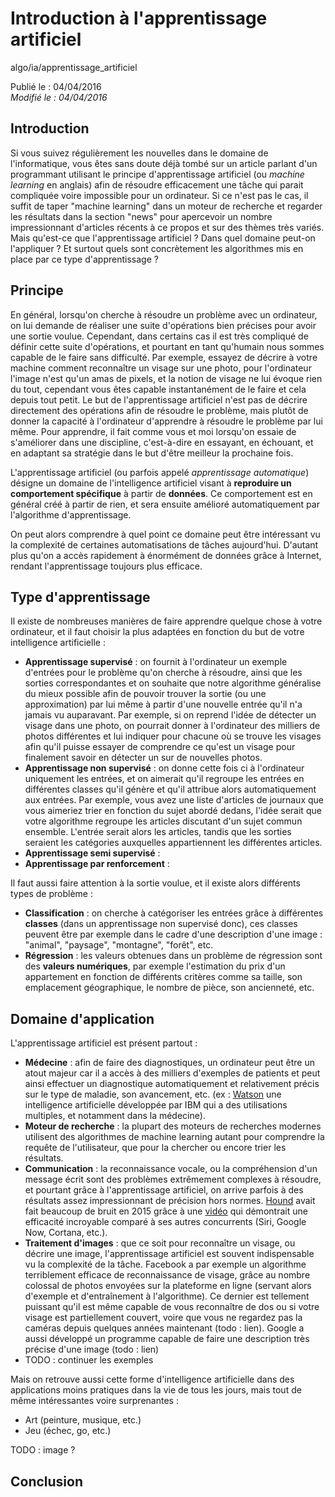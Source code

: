 Introduction à l'apprentissage artificiel
=========================================
algo/ia/apprentissage_artificiel

Publié le : 04/04/2016  
*Modifié le : 04/04/2016*

## Introduction

Si vous suivez régulièrement les nouvelles dans le domaine de l'informatique, vous êtes sans doute déjà tombé sur un article parlant d'un programmant utilisant le principe d'apprentissage artificiel (ou *machine learning* en anglais) afin de résoudre efficacement une tâche qui parait compliquée voire impossible pour un ordinateur. Si ce n'est pas le cas, il suffit de taper "machine learning" dans un moteur de recherche et regarder les résultats dans la section "news" pour apercevoir un nombre impressionnant d'articles récents à ce propos et sur des thèmes très variés. Mais qu'est-ce que l'apprentissage artificiel ? Dans quel domaine peut-on l'appliquer ? Et surtout quels sont concrètement les algorithmes mis en place par ce type d'apprentissage ?

## Principe

En général, lorsqu'on cherche à résoudre un problème avec un ordinateur, on lui demande de réaliser une suite d'opérations bien précises pour avoir une sortie voulue. Cependant, dans certains cas il est très compliqué de définir cette suite d'opérations, et pourtant en tant qu'humain nous sommes capable de le faire sans difficulté. Par exemple, essayez de décrire à votre machine comment reconnaître un visage sur une photo, pour l'ordinateur l'image n'est qu'un amas de pixels, et la notion de visage ne lui évoque rien du tout, cependant vous êtes capable instantanément de le faire et cela depuis tout petit. Le but de l'apprentissage artificiel n'est pas de décrire directement des opérations afin de résoudre le problème, mais plutôt de donner la capacité à l'ordinateur d'apprendre à résoudre le problème par lui même. Pour apprendre, il fait comme vous et moi lorsqu'on essaie de s'améliorer dans une discipline, c'est-à-dire en essayant, en échouant, et en adaptant sa stratégie dans le but d'être meilleur la prochaine fois.

L'apprentissage artificiel (ou parfois appelé *apprentissage automatique*) désigne un domaine de l'intelligence artificiel visant à **reproduire un comportement spécifique** à partir de **données**. Ce comportement est en général créé à partir de rien, et sera ensuite amélioré automatiquement par l'algorithme d'apprentissage.

On peut alors comprendre à quel point ce domaine peut être intéressant vu la complexité de certaines automatisations de tâches aujourd'hui. D'autant plus qu'on a accès rapidement à énormément de données grâce à Internet, rendant l'apprentissage toujours plus efficace.

## Type d'apprentissage

Il existe de nombreuses manières de faire apprendre quelque chose à votre ordinateur, et il faut choisir la plus adaptées en fonction du but de votre intelligence artificielle :

- **Apprentissage supervisé** : on fournit à l'ordinateur un exemple d'entrées pour le problème qu'on cherche à résoudre, ainsi que les sorties correspondantes et on souhaite que notre algorithme généralise du mieux possible afin de pouvoir trouver la sortie (ou une approximation) par lui même à partir d'une nouvelle entrée qu'il n'a jamais vu auparavant. Par exemple, si on reprend l'idée de détecter un visage dans une photo, on pourrait donner à l'ordinateur des milliers de photos différentes et lui indiquer pour chacune où se trouve les visages afin qu'il puisse essayer de comprendre ce qu'est un visage pour finalement savoir en détecter un sur de nouvelles photos.
- **Apprentissage non supervisé** : on donne cette fois ci à l'ordinateur uniquement les entrées, et on aimerait qu'il regroupe les entrées en différentes classes qu'il génère et qu'il attribue alors automatiquement aux entrées. Par exemple, vous avez une liste d'articles de journaux que vous aimeriez trier en fonction du sujet abordé dedans, l'idée serait que votre algorithme regroupe les articles discutant d'un sujet commun ensemble. L'entrée serait alors les articles, tandis que les sorties seraient les catégories auxquelles appartiennent les différentes articles.
- **Apprentissage semi supervisé** : 
- **Apprentissage par renforcement** : 

Il faut aussi faire attention à la sortie voulue, et il existe alors différents types de problème :

- **Classification** : on cherche à catégoriser les entrées grâce à différentes **classes** (dans un apprentissage non supervisé donc), ces classes peuvent être par exemple dans le cadre d'une description d'une image : "animal", "paysage", "montagne", "forêt", etc.
- **Régression** : les valeurs obtenues dans un problème de régression sont des **valeurs numériques**, par exemple l'estimation du prix d'un appartement en fonction de différents critères comme sa taille, son emplacement géographique, le nombre de pièce, son ancienneté, etc.

## Domaine d'application

L'apprentissage artificiel est présent partout :

- **Médecine** : afin de faire des diagnostiques, un ordinateur peut être un atout majeur car il a accès à des milliers d'exemples de patients et peut ainsi effectuer un diagnostique automatiquement et relativement précis sur le type de maladie, son avancement, etc. (ex : [Watson](https://en.wikipedia.org/wiki/Watson_%28computer%29) une intelligence artificielle développée par IBM qui a des utilisations multiples, et notamment dans la médecine).
- **Moteur de recherche** : la plupart des moteurs de recherches modernes utilisent des algorithmes de machine learning autant pour comprendre la requête de l'utilisateur, que pour la chercher ou encore trier les résultats.
- **Communication** : la reconnaissance vocale, ou la compréhension d'un message écrit sont des problèmes extrêmement complexes à résoudre, et pourtant grâce à l'apprentissage artificiel, on arrive parfois à des résultats assez impressionnant de précision hors normes. [Hound](http://www.soundhound.com/hound) avait fait beaucoup de bruit en 2015 grâce à une [vidéo](https://www.youtube.com/watch?v=M1ONXea0mXg) qui démontrait une efficacité incroyable comparé à ses autres concurrents (Siri, Google Now, Cortana, etc.).
- **Traitement d'images** : que ce soit pour reconnaître un visage, ou décrire une image, l'apprentissage artificiel est souvent indispensable vu la complexité de la tâche. Facebook a par exemple un algorithme terriblement efficace de reconnaissance de visage, grâce au nombre colossal de photos envoyées sur la plateforme en ligne (servant alors d'exemple et d'entraînement à l'algorithme). Ce dernier est tellement puissant qu'il est même capable de vous reconnaître de dos ou si votre visage est partiellement couvert, voire que vous ne regardez pas la caméras depuis quelques années maintenant (todo : lien). Google a aussi développé un programme capable de faire une description très précise d'une image (todo : lien)
- TODO : continuer les exemples

Mais on retrouve aussi cette forme d'intelligence artificielle dans des applications moins pratiques dans la vie de tous les jours, mais tout de même intéressantes voire surprenantes :

- Art (peinture, musique, etc.)
- Jeu (échec, go, etc.)

TODO : image ?

## Conclusion
